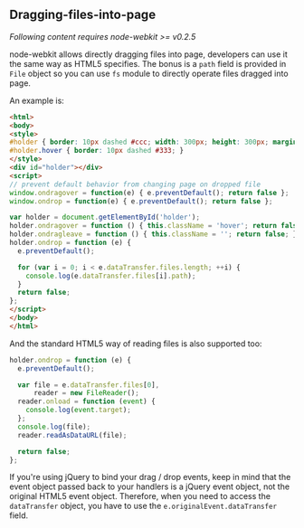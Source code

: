 ## Dragging-files-into-page

_Following content requires node-webkit >= v0.2.5_

node-webkit allows directly dragging files into page, developers can use it the same way as HTML5 specifies. The bonus is a `path` field is provided in `File` object so you can use `fs` module to directly operate files dragged into page.

An example is:

```html
<html>
<body>
<style>
#holder { border: 10px dashed #ccc; width: 300px; height: 300px; margin: 20px auto;}
#holder.hover { border: 10px dashed #333; }
</style>
<div id="holder"></div>
<script>
// prevent default behavior from changing page on dropped file
window.ondragover = function(e) { e.preventDefault(); return false };
window.ondrop = function(e) { e.preventDefault(); return false };

var holder = document.getElementById('holder');
holder.ondragover = function () { this.className = 'hover'; return false; };
holder.ondragleave = function () { this.className = ''; return false; };
holder.ondrop = function (e) {
  e.preventDefault();

  for (var i = 0; i < e.dataTransfer.files.length; ++i) {
    console.log(e.dataTransfer.files[i].path);
  }
  return false;
};
</script>
</body>
</html>
```

And the standard HTML5 way of reading files is also supported too:

```javascript
holder.ondrop = function (e) {
  e.preventDefault();

  var file = e.dataTransfer.files[0],
      reader = new FileReader();
  reader.onload = function (event) {
    console.log(event.target);
  };
  console.log(file);
  reader.readAsDataURL(file);

  return false;
};
```

If you're using jQuery to bind your drag / drop events, keep in mind that the event object passed back to your handlers is a jQuery event object, not the original HTML5 event object. Therefore, when you need to access the `dataTransfer` object, you have to use the `e.originalEvent.dataTransfer` field.